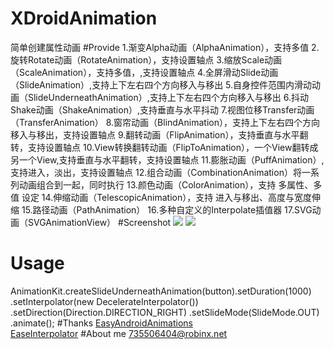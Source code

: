 # XDroidAnimation
简单创建属性动画
#Provide
	 1.渐变Alpha动画（AlphaAnimation），支持多值
	 2.旋转Rotate动画（RotateAnimation），支持设置轴点
	 3.缩放Scale动画（ScaleAnimation），支持多值，,支持设置轴点
	 4.全屏滑动Slide动画（SlideAnimation）,支持上下左右四个方向移入与移出
	 5.自身控件范围内滑动动画（SlideUnderneathAnimation）,支持上下左右四个方向移入与移出
	 6.抖动Shake动画（ShakeAnimation）,支持垂直与水平抖动
	 7.视图位移Transfer动画（TransferAnimation）
	 8.窗帘动画（BlindAnimation），支持上下左右四个方向移入与移出，支持设置轴点
	 9.翻转动画（FlipAnimation），支持垂直与水平翻转，支持设置轴点
	 10.View转换翻转动画（FlipToAnimation），一个View翻转成另一个View,支持垂直与水平翻转，支持设置轴点
	 11.膨胀动画（PuffAnimation）, 支持进入，淡出，支持设置轴点
	 12.组合动画（CombinationAnimation）将一系列动画组合到一起，同时执行
	 13.颜色动画（ColorAnimation），支持 多属性、多值 设定
	 14.伸缩动画（TelescopicAnimation），支持 进入与移出、高度与宽度伸缩
	 15.路径动画（PathAnimation）
	 16.多种自定义的Interpolate插值器
	 17.SVG动画（SVGAnimationView）
#Screenshot
![](https://github.com/robinxdroid/XDroidAnimation/blob/master/XDroidAnimation.gif) 
![](https://github.com/robinxdroid/XDroidAnimation/blob/master/XDroidAnimation2.gif) 

# Usage
AnimationKit.createSlideUnderneathAnimation(button).setDuration(1000)
            .setInterpolator(new DecelerateInterpolator())
            .setDirection(Direction.DIRECTION_RIGHT)
	    .setSlideMode(SlideMode.OUT)
	    .animate();
#Thanks
[EasyAndroidAnimations](https://github.com/2359media/EasyAndroidAnimations)<br>
[EaseInterpolator](https://github.com/cimi-chen/EaseInterpolator)
#About me
735506404@robinx.net

